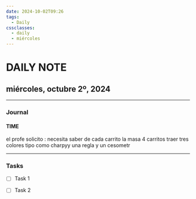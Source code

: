 ```yaml
---
date: 2024-10-02T09:26
tags:
  - Daily
cssclasses:
  - daily
  - miércoles
---
```

# DAILY NOTE
## miércoles, octubre 2º, 2024
***
### Journal
#### TIME
el profe solicito :
necesita saber de cada carrito la masa
4 carritos
traer tres colores tipo como charpyy una regla y un cesometr
***
### Tasks
- [ ] Task 1
- [ ] Task 2

